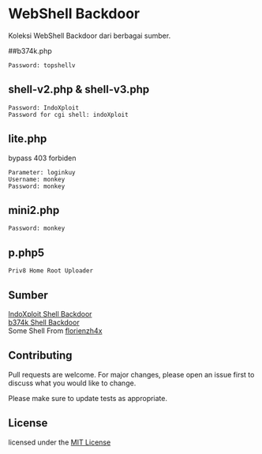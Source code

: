 # WebShell Backdoor
Koleksi WebShell Backdoor dari berbagai sumber.

##b374k.php 
```
Password: topshellv
```
## shell-v2.php & shell-v3.php
```
Password: IndoXploit
Password for cgi shell: indoXploit
```
## lite.php
bypass 403 forbiden
```
Parameter: loginkuy
Username: monkey
Password: monkey
```
## mini2.php
```
Password: monkey
``` 
## p.php5
```
Priv8 Home Root Uploader
```
## Sumber
[IndoXploit Shell Backdoor](https://github.com/linuxsec/indoxploit-shell)<br>
[b374k Shell Backdoor](http://www.topshellv.com/)<br>
Some Shell From [florienzh4x](https://github.com/florienzh4x/webshell)

## Contributing
Pull requests are welcome. For major changes, please open an issue first to discuss what you would like to change.

Please make sure to update tests as appropriate.

## License
licensed under the [MIT License](https://choosealicense.com/licenses/mit/)
